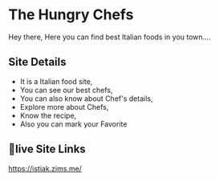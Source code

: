 # The Hungry Chefs

Hey there, Here you can find best Italian foods in you town....


## Site Details

 - It is a Italian food site,
 - You can see our best chefs,
 - You can also know about Chef's details,
 - Explore more about Chefs,
 - Know the recipe,
 - Also you can mark your Favorite 



## 🔗live Site Links
https://istiak.zims.me/